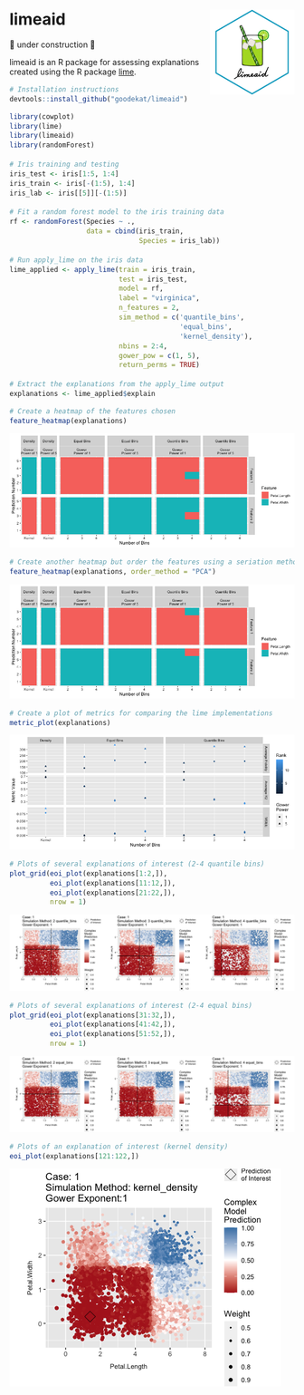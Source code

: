 
# limeaid <img align="right" width="150" height="150" src="README_files/limeaid-sticker2.png">

🚧 under construction 🚧

limeaid is an R package for assessing explanations created using the R
package [lime](https://lime.data-imaginist.com/).

``` r
# Installation instructions 
devtools::install_github("goodekat/limeaid")
```

``` r
library(cowplot)
library(lime)
library(limeaid)
library(randomForest)

# Iris training and testing
iris_test <- iris[1:5, 1:4]
iris_train <- iris[-(1:5), 1:4]
iris_lab <- iris[[5]][-(1:5)]

# Fit a random forest model to the iris training data
rf <- randomForest(Species ~ .,
                   data = cbind(iris_train, 
                                Species = iris_lab))

# Run apply_lime on the iris data
lime_applied <- apply_lime(train = iris_train,
                           test = iris_test,
                           model = rf,
                           label = "virginica",
                           n_features = 2,
                           sim_method = c('quantile_bins',
                                          'equal_bins',
                                          'kernel_density'),
                           nbins = 2:4, 
                           gower_pow = c(1, 5),
                           return_perms = TRUE)

# Extract the explanations from the apply_lime output
explanations <- lime_applied$explain
```

``` r
# Create a heatmap of the features chosen
feature_heatmap(explanations)
```

![](README_files/figure-gfm/unnamed-chunk-3-1.png)<!-- -->

``` r
# Create another heatmap but order the features using a seriation method
feature_heatmap(explanations, order_method = "PCA")
```

![](README_files/figure-gfm/unnamed-chunk-3-2.png)<!-- -->

``` r
# Create a plot of metrics for comparing the lime implementations
metric_plot(explanations)
```

![](README_files/figure-gfm/unnamed-chunk-4-1.png)<!-- -->

``` r
# Plots of several explanations of interest (2-4 quantile bins)
plot_grid(eoi_plot(explanations[1:2,]),
          eoi_plot(explanations[11:12,]),
          eoi_plot(explanations[21:22,]),
          nrow = 1)
```

![](README_files/figure-gfm/unnamed-chunk-5-1.png)<!-- -->

``` r
# Plots of several explanations of interest (2-4 equal bins)
plot_grid(eoi_plot(explanations[31:32,]),
          eoi_plot(explanations[41:42,]),
          eoi_plot(explanations[51:52,]),
          nrow = 1)
```

![](README_files/figure-gfm/unnamed-chunk-5-2.png)<!-- -->

``` r
# Plots of an explanation of interest (kernel density)
eoi_plot(explanations[121:122,])
```

![](README_files/figure-gfm/unnamed-chunk-6-1.png)<!-- -->
